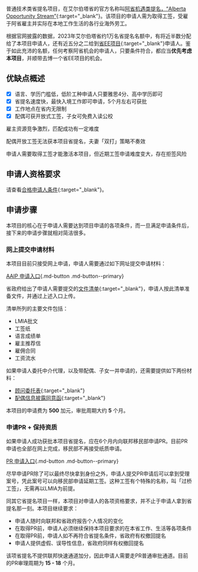 
普通技术类省提名项目，在艾尔伯塔省的官方名称叫[阿省机遇类提名，“Alberta Opportunity Stream”](https://www.alberta.ca/aaip-alberta-opportunity-stream-eligibility){:target="_blank"}。该项目的申请人需为取得工签，受雇于阿省雇主并实际在本地工作生活的各行业海外劳工。

根据官网披露的数据，2023年艾尔伯塔省约1万名省提名名额中，有将近半数分配给了本项目申请人，还有近五分之二给到[省EE项目](/AEE/intro){:target="_blank"}申请人。鉴于如此充沛的名额，任何考察阿省机会的申请人，只要条件符合，都应当**优先考虑本项目**，并顺带去博一个省EE项目的机会。

## 优缺点概述

- [x] 语言、学历门槛低，低阶工种申请人只要雅思4分、高中学历即可
- [x] 省提名速度快，最快入境工作即可申请，5个月左右可获批
- [x] 工作地点在省内无限制
- [x] 配偶可获开放式工签，子女可免费入读公校

<p class="custom-list"><i class="fa-solid fa-circle-xmark"></i> 雇主资源竞争激烈，匹配成功有一定难度</p>

<p class="custom-list"><i class="fa-solid fa-circle-xmark"></i> 配偶开放工签无法获本项目省提名，夫妻「双打」策略不奏效</p>

<p class="custom-list"><i class="fa-solid fa-circle-xmark"></i> 申请人需要取得工签才能激活本项目，但近期工签申请难度变大，存在拒签风险</p>

## 申请人资格要求

请查看[合格申请人条件](/AOS/eligibility){:target="_blank"}。

## 申请步骤

本项目的核心在于申请人需要达到项目申请的各项条件，而一旦满足申请条件后，接下来的申请步骤就相对简洁很多。

### 网上提交申请材料

本项目目前只接受网上申请，申请人需要通过如下网址提交申请材料：

[AAIP 申请入口](https://www.alberta.ca/aaip-rural-entrepreneur-stream-how-to-apply#:~:text=the%20AAIP%20portal-,AAIP%20online%20portal,-Before%20entering%20your){.md-button .md-button--primary} 

省政府给出了申请人需要提交的[文件清单](https://drive.google.com/file/d/1kTyt7Nq6RD2rn0aNqqvMEi5NWS1xbk_Q/view?usp=sharing){:target="_blank"}，申请人按此清单准备文件，并通过上述入口上传。

清单所列的主要文件包括：

- LMIA批文
- 工签纸
- 语言成绩单
- 雇主推荐信
- 雇佣合同
- 工资流水

如果申请人委托中介代理，以及带配偶、子女一并申请的，还需要提供如下两份材料：

- [顾问委托表](https://drive.google.com/file/d/1yybbJJd9osAUQCDsGIqK2HigpVFXPe7e/view?usp=sharing){:target="_blank"}
- [配偶信息披露同意函](https://drive.google.com/file/d/1oXfJ2o5FftlOSx64I1uZa__rU1xdCx7r/view?usp=sharing){:target="_blank"}

本项目的申请费为 **500** 加元，审批周期大约 **5** 个月。

### 申请PR + 保持资质

如果申请人成功获批本项目省提名，应在6个月内向联邦移民部申请PR。目前PR申请也全部在网上完成，移民部不再接受纸质申请。

[PR 申请入口](https://prson-srpel.apps.cic.gc.ca/en/login){.md-button .md-button--primary}

尽早申请PR除了可以最终尽快拿到身份之外，申请人提交PR申请后可以拿到受理案号，凭此案号可以向移民部申请延期工签。这种工签有个特殊的名称，叫「过桥工签」，无需再以LMIA为前提。

同其它省提名项目一样，本项目对申请人的各项资格要求，并不止于申请人拿到省提名那一刻。本项目继续要求：

- 申请人随时向联邦和省政府报告个人情况的变化
- 在取得PR前，申请人必须继续保持本项目要求的在本省工作、生活等各项条件
- 在取得PR前，申请人如不再符合省提名条件，省政府有权撤回提名
- 申请人提供虚假、误导性信息，省政府同样有权撤回提名

该项省提名不提供联邦快速通道加分，因此申请人需要走PR普通审批通道。目前的PR审理周期为 **15 - 18** 个月。

